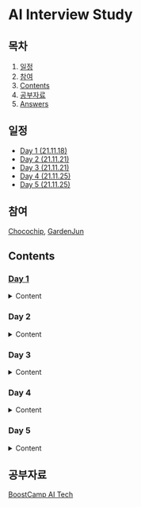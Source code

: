 # AI Interview Study

## 목차
 1. [일정](#일정)
 2. [참여](#참여)
 3. [Contents](#Contents)
 4. [공부자료](#공부자료)
 5. [Answers](https://github.com/Chocochip101/ai-tech-interview/tree/main/answers)

## 일정
- [Day 1 (21.11.18)](https://github.com/Chocochip101/AI-Interview-Study/blob/main/Contents/Day%201.pdf)
- [Day 2 (21.11.21)]()
- [Day 3 (21.11.21)]()
- [Day 4 (21.11.25)]()
- [Day 5 (21.11.25)]()

## 참여
[Chocochip](https://github.com/Chocochip101), [GardenJun](https://github.com/garden-jun)

## Contents
### [Day 1](https://github.com/Chocochip101/AI-Interview-Study/blob/main/Contents/Day%201.pdf)
<details>
  <summary>Content</summary>

  ---

- Statistic/Math
1. 고유값(eigen value)와 고유벡터(eigen vector)에 대해 설명해주세요. 그리고 왜 중요할까요?
2. 샘플링(Sampling)과 리샘플링(Resampling)에 대해 설명해주세요. 리샘플링은 무슨 장점이 있을까요?

- Machine Learning
3.정규화를 왜 해야할까요? 정규화의 방법은 무엇이 있나요?
4. Local Minima와 Global Minima에 대해 설명해주세요.
5. 차원의 저주에 대해 설명해주세요.

- Deep Learning
6. 딥러닝은 무엇인가요? 딥러닝과 머신러닝의 차이는?
7. Cost Function과 Activation Function은 무엇인가요?
8. Data Normalization은 무엇이고 왜 필요한가요?

- Python
9. What is the difference between list and tuples in Python?
10. What are the key features of Python?
  ---
</details>

### Day 2
<details>
  <summary>Content</summary>

  ---
- Statistic/Math
1. 확률 모형과 확률 변수는 무엇일까요?
2. 누적 분포 함수와 확률 밀도 함수는 무엇일까요? 수식과 함께 표현해주세요.

- Machine Learning
3. dimension reduction기법으로 보통 어떤 것들이 있나요?
4. PCA는 차원 축소 기법이면서, 데이터 압축 기법이기도 하고, 노이즈 제거기법이기도 합니다. 왜 그런지 설명해주실 수 있나요?

- Deep Learning
5. 알고있는 Activation Function에 대해 알려주세요. (Sigmoid, ReLU, LeakyReLU, Tanh 등)
6. 오버피팅일 경우 어떻게 대처해야 할까요?
7. 하이퍼 파라미터는 무엇인가요?
8. Weight Initialization 방법에 대해 말해주세요. 그리고 무엇을 많이 사용하나요?

- Python
9. What type of language is python? Programming or scripting?

- Algorithm
10. 다음 코드에서 print_all_prime_numbers 함수의 파라미터 N에 대한 시간 복잡도는 무엇일까요?
<p align="center">
  <img src="https://user-images.githubusercontent.com/73146678/142587215-577b0016-bb90-4810-b0ca-d0bdaaaf4420.png"  width="250" height="350"/>
</p>
  

  ---
</details>

### Day 3
<details>
  <summary>Content</summary>

  ---
- Statistic/Math
1. 조건부 확률은 무엇일까요?
2. 공분산과 상관계수는 무엇일까요? 수식과 함께 표현해주세요.

- Machine Learning
3. LSA, LDA, SVD 등의 약자들이 어떤 뜻이고 서로 어떤 관계를 가지는지 설명할 수 있나요?
4. Markov Chain을 고등학생에게 설명하려면 어떤 방식이 제일 좋을까요?

- Deep Learning
5. 볼츠만 머신은 무엇인가요?
6. Tensorflow, PyTorch 특징과 차이가 뭘까요?
7. TF, PyTorch 등을 사용할 때 디버깅 노하우는?
8. 뉴럴넷의 가장 큰 단점은 무엇인가? 이를 위해 나온 One-Shot Learning은 무엇인가?

- Python
9. What is type conversion in Python?

- Algorithm
10. [Problem - BOJ 1914](https://www.acmicpc.net/problem/1914)

  ---
</details>

### Day 4
<details>
  <summary>Content</summary>

  ---

- Statistic/Math
1. 신뢰 구간의 정의는 무엇인가요?
2. p-value를 모르는 사람에게 설명한다면 어떻게 설명하실 건가요?

- Machine Learning
3. 텍스트 더미에서 주제를 추출해야 합니다. 어떤 방식으로 접근해 나가시겠나요?
4. SVM은 무엇이고 왜 반대로 차원을 확장시키는 방식으로 동작할까요? SVM은 왜 좋을까요?
5. 다른 좋은 머신 러닝 대비, 오래된 기법인 나이브 베이즈(naive bayes)의 장점을 옹호해보세요.

- Deep Learning
6. 요즘 Sigmoid 보다 ReLU를 많이 쓰는데 그 이유는?
7. ReLU로 어떻게 곡선 함수를 근사하나?
8. ReLU의 문제점은?
9. Bias는 왜 존재할까?

- Python
9. What is \_\_init__?

- Algorithm
10. [Problem - Programmers - 소수 찾기](https://programmers.co.kr/learn/courses/30/lessons/42839)
  ---
</details>

### Day 5
<details>
  <summary>Content</summary>

  ---

- Statistic/Math
1. R square의 의미는 무엇인가요?
2. 평균(mean)과 중앙값(median)중에 어떤 케이스에서 뭐를 써야할까요?

- Machine Learning
3. 회귀 / 분류시 알맞은 metric은 무엇일까?
4. Association Rule의 Support, Confidence, Lift에 대해 설명해주세요.
5. 최적화 기법중 Newton’s Method와 Gradient Descent 방법에 대해 알고 있나요?

- Deep Learning
6. Gradient Descent에 대해서 쉽게 설명한다면?
7. 왜 꼭 Gradient를 써야 할까? 그 그래프에서 가로축과 세로축 각각은 무엇인가? 실제 상황에서는 그 그래프가 어떻게 그려질까?
8. GD 중에 때때로 Loss가 증가하는 이유는?
9. Back Propagation에 대해서 쉽게 설명 한다면?

- Python
9. What is self in Python?

- Algorithm
10. 다음 코드의 출력 값은?   
![image](https://user-images.githubusercontent.com/73146678/142759377-41d81415-36b4-4b1a-8bba-80957c225fab.png)
  ---
</details>

## 공부자료
[BoostCamp AI Tech](https://github.com/Chocochip101/ai-tech-interview#-statisticsmath)
